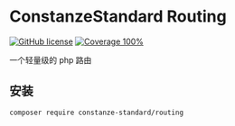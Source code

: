 # ConstanzeStandard Routing

[![GitHub license](https://img.shields.io/github/license/alienwow/SnowLeopard.svg)](https://github.com/alienwow/SnowLeopard/blob/master/LICENSE)
[![Coverage 100%](https://img.shields.io/azure-devops/coverage/swellaby/opensource/25.svg)](https://github.com/constanze-standard/route)

一个轻量级的 php 路由

## 安装
```sh
composer require constanze-standard/routing
```

